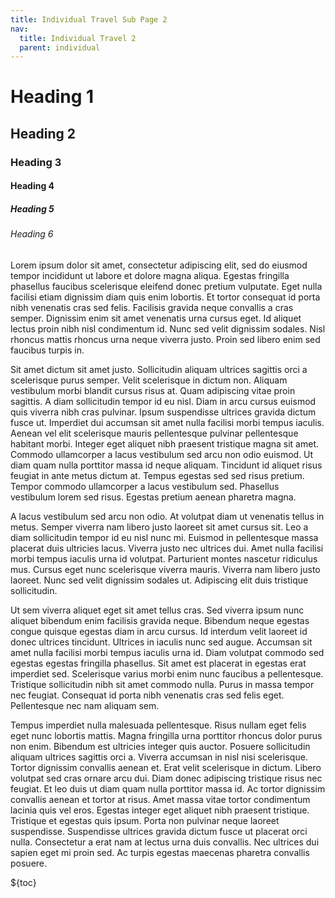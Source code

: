 ```yaml
---
title: Individual Travel Sub Page 2
nav:
  title: Individual Travel 2
  parent: individual
---
```


# Heading 1

## Heading 2

### Heading 3

#### Heading 4

##### Heading 5

###### Heading 6

Lorem ipsum dolor sit amet, consectetur adipiscing elit, sed do eiusmod tempor incididunt ut labore et dolore magna aliqua. Egestas fringilla phasellus faucibus scelerisque eleifend donec pretium vulputate. Eget nulla facilisi etiam dignissim diam quis enim lobortis. Et tortor consequat id porta nibh venenatis cras sed felis. Facilisis gravida neque convallis a cras semper. Dignissim enim sit amet venenatis urna cursus eget. Id aliquet lectus proin nibh nisl condimentum id. Nunc sed velit dignissim sodales. Nisl rhoncus mattis rhoncus urna neque viverra justo. Proin sed libero enim sed faucibus turpis in.

Sit amet dictum sit amet justo. Sollicitudin aliquam ultrices sagittis orci a scelerisque purus semper. Velit scelerisque in dictum non. Aliquam vestibulum morbi blandit cursus risus at. Quam adipiscing vitae proin sagittis. A diam sollicitudin tempor id eu nisl. Diam in arcu cursus euismod quis viverra nibh cras pulvinar. Ipsum suspendisse ultrices gravida dictum fusce ut. Imperdiet dui accumsan sit amet nulla facilisi morbi tempus iaculis. Aenean vel elit scelerisque mauris pellentesque pulvinar pellentesque habitant morbi. Integer eget aliquet nibh praesent tristique magna sit amet. Commodo ullamcorper a lacus vestibulum sed arcu non odio euismod. Ut diam quam nulla porttitor massa id neque aliquam. Tincidunt id aliquet risus feugiat in ante metus dictum at. Tempus egestas sed sed risus pretium. Tempor commodo ullamcorper a lacus vestibulum sed. Phasellus vestibulum lorem sed risus. Egestas pretium aenean pharetra magna.

A lacus vestibulum sed arcu non odio. At volutpat diam ut venenatis tellus in metus. Semper viverra nam libero justo laoreet sit amet cursus sit. Leo a diam sollicitudin tempor id eu nisl nunc mi. Euismod in pellentesque massa placerat duis ultricies lacus. Viverra justo nec ultrices dui. Amet nulla facilisi morbi tempus iaculis urna id volutpat. Parturient montes nascetur ridiculus mus. Cursus eget nunc scelerisque viverra mauris. Viverra nam libero justo laoreet. Nunc sed velit dignissim sodales ut. Adipiscing elit duis tristique sollicitudin.

Ut sem viverra aliquet eget sit amet tellus cras. Sed viverra ipsum nunc aliquet bibendum enim facilisis gravida neque. Bibendum neque egestas congue quisque egestas diam in arcu cursus. Id interdum velit laoreet id donec ultrices tincidunt. Ultrices in iaculis nunc sed augue. Accumsan sit amet nulla facilisi morbi tempus iaculis urna id. Diam volutpat commodo sed egestas egestas fringilla phasellus. Sit amet est placerat in egestas erat imperdiet sed. Scelerisque varius morbi enim nunc faucibus a pellentesque. Tristique sollicitudin nibh sit amet commodo nulla. Purus in massa tempor nec feugiat. Consequat id porta nibh venenatis cras sed felis eget. Pellentesque nec nam aliquam sem.

Tempus imperdiet nulla malesuada pellentesque. Risus nullam eget felis eget nunc lobortis mattis. Magna fringilla urna porttitor rhoncus dolor purus non enim. Bibendum est ultricies integer quis auctor. Posuere sollicitudin aliquam ultrices sagittis orci a. Viverra accumsan in nisl nisi scelerisque. Tortor dignissim convallis aenean et. Erat velit scelerisque in dictum. Libero volutpat sed cras ornare arcu dui. Diam donec adipiscing tristique risus nec feugiat. Et leo duis ut diam quam nulla porttitor massa id. Ac tortor dignissim convallis aenean et tortor at risus. Amet massa vitae tortor condimentum lacinia quis vel eros. Egestas integer eget aliquet nibh praesent tristique. Tristique et egestas quis ipsum. Porta non pulvinar neque laoreet suspendisse. Suspendisse ultrices gravida dictum fusce ut placerat orci nulla. Consectetur a erat nam at lectus urna duis convallis. Nec ultrices dui sapien eget mi proin sed. Ac turpis egestas maecenas pharetra convallis posuere.

${toc}
